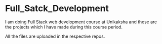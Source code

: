 # Full_Satck_Development

I am doing Full Stack web development course at Unikaksha and these are the projects which I have made during this course period.

All the files are uploaded in the respective repos.
